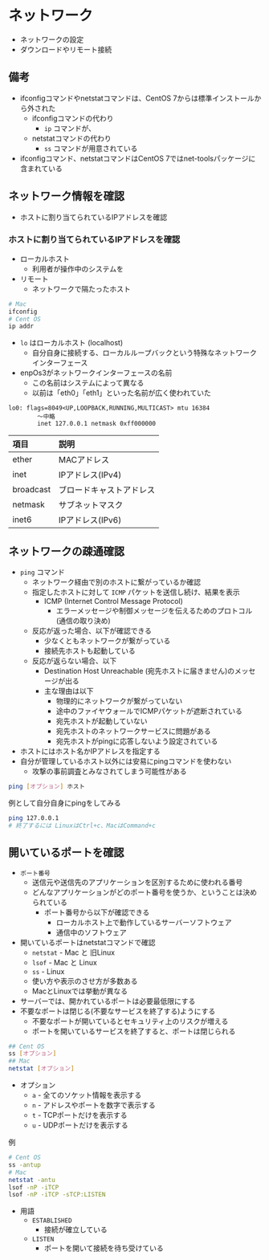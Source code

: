 # ネットワーク

* ネットワークの設定
* ダウンロードやリモート接続

## 備考

* ifconfigコマンドやnetstatコマンドは、CentOS 7からは標準インストールから外された
    * ifconfigコマンドの代わり
        * `ip` コマンドが、
    * netstatコマンドの代わり
        * `ss` コマンドが用意されている
* ifconfigコマンド、netstatコマンドはCentOS 7ではnet-toolsパッケージに含まれている

## ネットワーク情報を確認

* ホストに割り当てられているIPアドレスを確認

### ホストに割り当てられているIPアドレスを確認

* ローカルホスト
    * 利用者が操作中のシステムを
* リモート
    * ネットワークで隔たったホスト

```bash
# Mac
ifconfig
# Cent OS
ip addr
```

* `lo` はローカルホスト (localhost)
    * 自分自身に接続する、ローカルループバックという特殊なネットワークインターフェース
* enpOs3がネットワークインターフェースの名前
    * この名前はシステムによって異なる
    * 以前は「eth0」「eth1」といった名前が広く使われていた

```text
lo0: flags=8049<UP,LOOPBACK,RUNNING,MULTICAST> mtu 16384
        〜中略
        inet 127.0.0.1 netmask 0xff000000 
```

| 項目 | 説明 |
|:----|:----|
| ether | MACアドレス |
| inet | IPアドレス(IPv4) |
| broadcast | ブロードキャストアドレス |
| netmask | サブネットマスク |
| inet6 | IPアドレス(IPv6) |

## ネットワークの疎通確認

* `ping` コマンド
    * ネットワーク経由で別のホストに繋がっているか確認
    * 指定したホストに対して `ICMP` パケットを送信し続け、結果を表示
        * ICMP (Internet Control Message Protocol)
            * エラーメッセージや制御メッセージを伝えるためのプロトコル(通信の取り決め)
    * 反応が返った場合、以下が確認できる
        * 少なくともネットワークが繋がっている
        * 接続先ホストも起動している
    * 反応が返らない場合、以下
        * Destination Host Unreachable (宛先ホストに届きません)のメッセージが出る
        * 主な理由は以下
            * 物理的にネットワークが繋がっていない
            * 途中のファイヤウォールでICMPパケットが遮断されている
            * 宛先ホストが起動していない
            * 宛先ホストのネットワークサービスに問題がある
            * 宛先ホストがpingに応答しないよう設定されている
* ホストにはホスト名かIPアドレスを指定する
* 自分が管理しているホスト以外には安易にpingコマンドを使わない
    * 攻撃の事前調査とみなされてしまう可能性がある

```bash
ping [オプション] ホスト
```

例として自分自身にpingをしてみる

```bash
ping 127.0.0.1
# 終了するには LinuxはCtrl+c、MacはCommand+c
```

## 開いているポートを確認

* `ポート番号`
    * 送信元や送信先のアプリケーションを区別するために使われる番号
    * どんなアプリケーションがどのポート番号を使うか、ということは決められている
        * ポート番号から以下が確認できる
            * ローカルホスト上で動作しているサーバーソフトウェア
            + 通信中のソフトウェア
* 開いているポートはnetstatコマンドで確認
    * `netstat` - Mac と 旧Linux
    * `lsof` - Mac と Linux
    * `ss` - Linux
    * 使い方や表示のさせ方が多数ある
    * MacとLinuxでは挙動が異なる
* サーバーでは、開かれているポートは必要最低限にする
* 不要なポートは閉じる(不要なサービスを終了する)ようにする
    * 不要なポートが開いているとセキュリティ上のリスクが増える
    * ポートを開いているサービスを終了すると、ポートは閉じられる


```bash
## Cent OS
ss [オプション]
## Mac
netstat	[オプション]
```

* オプション
    * `a` - 全てのソケット情報を表示する
    * `n` - アドレスやポートを数字で表示する
    * `t` - TCPポートだけを表示する
    * `u` - UDPポートだけを表示する

例

```bash
# Cent OS
ss -antup
# Mac
netstat -antu
lsof -nP -iTCP
lsof -nP -iTCP -sTCP:LISTEN
```

* 用語
    * `ESTABLISHED`
        * 接続が確立している
    * `LISTEN`
        * ポートを開いて接続を待ち受けている
